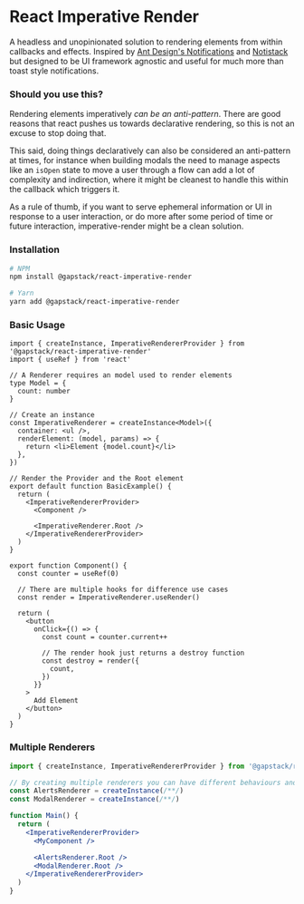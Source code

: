 # React Imperative Render

A headless and unopinionated solution to rendering elements from within callbacks and effects. Inspired by [Ant Design's Notifications](https://ant.design/components/notification/) and [Notistack](https://github.com/iamhosseindhv/notistack) but designed to be UI framework agnostic and useful for much more than toast style notifications.

### Should you use this?

Rendering elements imperatively _can be an anti-pattern_. There are good reasons that react pushes us towards declarative rendering, so this is not an excuse to stop doing that.

This said, doing things declaratively can also be considered an anti-pattern at times, for instance when building modals the need to manage aspects like an `isOpen` state to move a user through a flow can add a lot of complexity and indirection, where it might be cleanest to handle this within the callback which triggers it.

As a rule of thumb, if you want to serve ephemeral information or UI in response to a user interaction, or do more after some period of time or future interaction, imperative-render might be a clean solution.

### Installation

```sh
# NPM
npm install @gapstack/react-imperative-render

# Yarn
yarn add @gapstack/react-imperative-render
```

### Basic Usage

```tsx
import { createInstance, ImperativeRendererProvider } from '@gapstack/react-imperative-render'
import { useRef } from 'react'

// A Renderer requires an model used to render elements
type Model = {
  count: number
}

// Create an instance 
const ImperativeRenderer = createInstance<Model>({
  container: <ul />,
  renderElement: (model, params) => {
    return <li>Element {model.count}</li>
  },
})

// Render the Provider and the Root element
export default function BasicExample() {
  return (
    <ImperativeRendererProvider>
      <Component />

      <ImperativeRenderer.Root />
    </ImperativeRendererProvider>
  )
}

export function Component() {
  const counter = useRef(0)

  // There are multiple hooks for difference use cases
  const render = ImperativeRenderer.useRender()

  return (
    <button
      onClick={() => {
        const count = counter.current++

        // The render hook just returns a destroy function
        const destroy = render({
          count,
        })
      }}
    >
      Add Element
    </button>
  )
}
```

### Multiple Renderers

```jsx
import { createInstance, ImperativeRendererProvider } from '@gapstack/react-imperative-render'

// By creating multiple renderers you can have different behaviours and styles for different use cases
const AlertsRenderer = createInstance(/**/)
const ModalRenderer = createInstance(/**/)

function Main() {
  return (
    <ImperativeRendererProvider>
      <MyComponent />

      <AlertsRenderer.Root />
      <ModalRenderer.Root />
    </ImperativeRendererProvider>
  )
}
```
